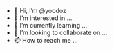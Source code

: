 - 👋 Hi, I’m @yoodoz
- 👀 I’m interested in ...
- 🌱 I’m currently learning ...
- 💞️ I’m looking to collaborate on ...
- 📫 How to reach me ...

<!---
yoodoz/yoodoz is a ✨ special ✨ repository because its `README.md` (this file) appears on your GitHub profile.
You can click the Preview link to take a look at your changes.
--->
